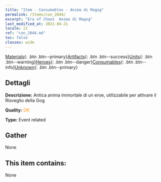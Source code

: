 ```yaml
---
title: "Item - Consumables - Anima di Magog"
permalink: /Items/con_2044/
excerpt: "Era of Chaos  Anima di Magog"
last_modified_at: 2021-04-21
locale: it
ref: "con_2044.md"
toc: false
classes: wide
---
```

 [Materials](/it/Items/){: .btn .btn--primary}[Artifacts](/it/Items/Artifacts/){: .btn .btn--success}[Units](/it/Items/Units/){: .btn .btn--warning}[Heroes](/it/Items/Heroes/){: .btn .btn--danger}[Consumables](/it/Items/Consumables/){: .btn .btn--info}[Unknown](/it/Items/Unknown/){: .btn .btn--primary}

## Dettagli
 **Descrizione:** Antica anima immortale di un eroe, utilizzabile per attivare il Risveglio della Gog

 **Quality:** <span style="color: #FF8C00">OK</span>

 **Type:** Event related

## Gather

  None

## This item contains:

  None

